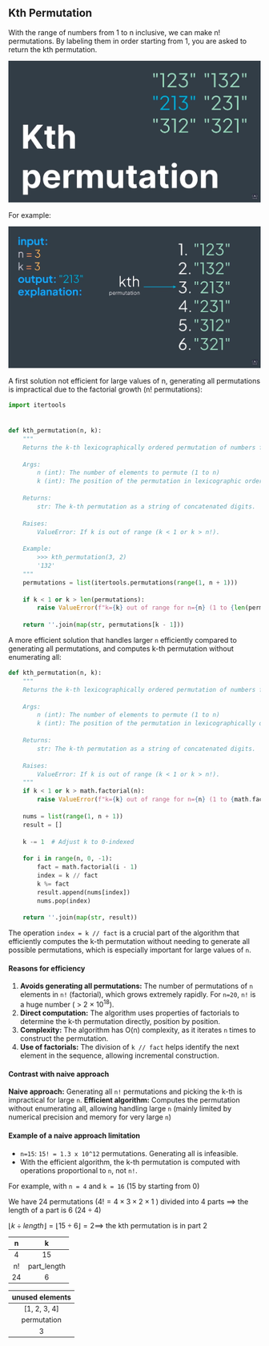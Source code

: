 ## Kth Permutation

With the range of numbers from 1 to n inclusive, we can make n! permutations.
By labeling them in order starting from 1, you are asked to return the kth permutation.

![](../static/kth-permutation.png)

For example:

![](../static/kth-permutation-example.png)

A first solution not efficient for large values of n, 
generating all permutations is impractical due to the factorial growth (n! permutations):

```python
import itertools


def kth_permutation(n, k):
    """
    Returns the k-th lexicographically ordered permutation of numbers from 1 to n.

    Args:
        n (int): The number of elements to permute (1 to n)
        k (int): The position of the permutation in lexicographic order (1-indexed)

    Returns:
        str: The k-th permutation as a string of concatenated digits.

    Raises:
        ValueError: If k is out of range (k < 1 or k > n!).

    Example:
        >>> kth_permutation(3, 2)
        '132'
    """
    permutations = list(itertools.permutations(range(1, n + 1)))

    if k < 1 or k > len(permutations):
        raise ValueError(f"k={k} out of range for n={n} (1 to {len(permutations)})")

    return ''.join(map(str, permutations[k - 1]))
```

A more efficient solution that handles larger ``n`` efficiently compared to generating all permutations, and 
computes k-th permutation without enumerating all:

```python
def kth_permutation(n, k):
    """
    Returns the k-th lexicographically ordered permutation of numbers from 1 to n.

    Args:
        n (int): The number of elements to permute (1 to n)
        k (int): The position of the permutation in lexicographically order (1-indexed)

    Returns:
        str: The k-th permutation as a string of concatenated digits.

    Raises:
        ValueError: If k is out of range (k < 1 or k > n!).
    """
    if k < 1 or k > math.factorial(n):
        raise ValueError(f"k={k} out of range for n={n} (1 to {math.factorial(n)})")

    nums = list(range(1, n + 1))
    result = []

    k -= 1  # Adjust k to 0-indexed

    for i in range(n, 0, -1):
        fact = math.factorial(i - 1)
        index = k // fact
        k %= fact
        result.append(nums[index])
        nums.pop(index)

    return ''.join(map(str, result))
```

The operation ``index = k // fact`` is a crucial part of the algorithm that efficiently computes the k-th permutation
without needing to generate all possible permutations, which is especially important for large values of ``n``.

#### Reasons for efficiency

1. **Avoids generating all permutations:** The number of permutations of ``n`` elements in ``n!`` (factorial), which grows extremely rapidly. For ``n=20``, ``n!`` is a huge number ( $\gt$ 2 $\times$ 10<sup>18</sup>).
2. **Direct computation:** The algorithm uses properties of factorials to determine the k-th permutation directly, position by position.
3. **Complexity:** The algorithm has O(n) complexity, as it iterates ``n`` times to construct the permutation.
4. **Use of factorials:** The division of ``k // fact`` helps identify the next element in the sequence, allowing incremental construction.

#### Contrast with naive approach 

**Naive approach:** Generating all ``n!`` permutations and picking the k-th is impractical for large ``n``.
**Efficient algorithm:** Computes the permutation without enumerating all, allowing handling large ``n`` 
(mainly limited by numerical precision and memory for very large ``n``) 

#### Example of a naive approach limitation

- ``n=15``: ``15! = 1.3 x 10^12`` permutations. Generating all is infeasible.
- With the efficient algorithm, the k-th permutation is computed with operations proportional to ``n``, not ``n!``.

For example, with ``n = 4`` and ``k = 16`` (15 by starting from 0)

We have 24 permutations ($4! = 4 \times 3 \times 2 \times 1$ ) divided into 4 parts $\implies$ the length of a part is 6
($24 \div 4$)

$\lfloor{k \div length}\rfloor = \lfloor{15 \div 6}\rfloor = 2 \implies$ the kth permutation is in part 2

|        n        |      k      | 
|:---------------:|:-----------:|
|        4        |     15      |
|       n!        | part_length |
|       24        |      6      |

| unused elements |
|:---------------:|
|  [1, 2, 3, 4]   |
|   permutation   |
|        3        |